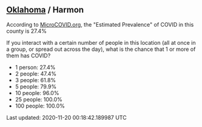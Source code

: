 
## [Oklahoma](/united-states/oklahoma) / Harmon

According to [MicroCOVID.org](http://microcovid.org),
the "Estimated Prevalence" of COVID in this county is 27.4%

If you interact with a certain number of people in this location
(all at once in a group, or spread out across the day), what is the chance that
1 or more of them has COVID?

- 1 person: 27.4%
- 2 people: 47.4%
- 3 people: 61.8%
- 5 people: 79.9%
- 10 people: 96.0%
- 25 people: 100.0%
- 100 people: 100.0%

Last updated: 2020-11-20 00:18:42.189987 UTC
